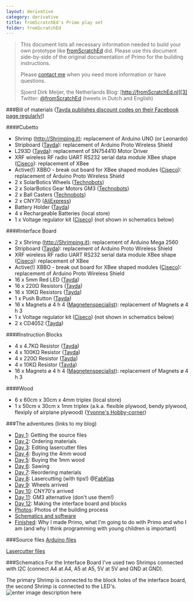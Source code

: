 ```yaml
---
layout: derivative
category: derivative
title: fromScratchEd's Primo play set
folder: fromScratchEd
---
```


> This document lists all necessary information needed to build your own prototype like [fromScratchEd][1] did.
> Please use this document side-by-side of the original documentation of Primo for the building instructions.
> 
> Please [contact me][2] when you need more information or have questions.
>
> Sjoerd Dirk Meijer, the Netherlands
> Blog: [http://fromScratchEd.nl][3]
> Twitter: [@fromScratchEd][4] (tweets in Dutch and English)

###Bill of materials
([Tayda publishes discount codes on their Facebook page regularly!][5])

####Cubetto

* Shrimp ([http://Shrimping.it)][6]: replacement of Arduino UNO (or Leonardo)
* Stripboard ([Tayda][7]): replacement of Arduino Proto Wireless Shield
* L293D ([Tayda][8]): replacement of SN754410 Motor Driver
* XRF wireless RF radio UART RS232 serial data module XBee shape ([Ciseco][9]): replacement of XBee
* Active(!) XBBO - break out board for XBee shaped modules ([Ciseco][10]): replacement of Arduino Proto Wireless Shield
* 2 x SolarBotics Wheels ([Technobots][11])
* 2 x SolarBotics Gear Motors GM3 ([Technobots][12])
* 2 x Ball Casters ([Technobots][13])
* 2 x CNY70 ([AliExpress][14])
* Battery Holder ([Tayda][15])
* 4 x Rechargeable Batteries (local store)
* 1 x Voltage regulator kit ([Ciseco][16]) (not shown in schematics below)

####Interface Board

* 2 x Shrimp ([http://Shrimping.it)][17]: replacement of Arduino Mega 2560
* Stripboard ([Tayda][18]): replacement of Arduino Proto Wireless Shield
* XRF wireless RF radio UART RS232 serial data module XBee shape ([Ciseco][19]): replacement of XBee
* Active(!) XBBO - break out board for XBee shaped modules ([Ciseco][20]): replacement of Arduino Proto Wireless Shield
* 16 x 5mm Red LED ([Tayda][21]) 
* 16 x 220Ω Resistors ([Tayda][22]) 
* 16 x 10KΩ Resistors ([Tayda][23]) 
* 1 x Push Button ([Tayda][24]) 
* 16 x Magnets ø 4 h 4 ([Magnetenspecialist][25]): replacement of Magnets ø 4 h 3
* 1 x Voltage regulator kit ([Ciseco][26]) (not shown in schematics below)
* 2 x CD4052 ([Tayda][52])

####Instruction Blocks

* 4 x 4.7KΩ Resistor ([Tayda][27])
* 4 x 100KΩ Resistor ([Tayda][28])
* 4 x 220Ω Resistor ([Tayda][29])
* 4 x 10KΩ Resistor ([Tayda][30])
* 16 x Magnets ø 4 h 4 ([Magnetenspecialist][31]): replacement of Magnets ø 4 h 3

####Wood

* 6 x 60cm x 30cm x 4mm triplex (local store)
* 1 x 50cm x 30cm x 1mm triplex (a.k.a. flexible plywood, bendy plywood, flexiply of airplane plywood) ([Yvonne's Hobby-corner][32])

###The adventures (links to my blog)
* [Day 1][33]: Getting the source files
* [Day 2][34]: Ordering materials
* [Day 3][35]: Editing lasercutter files
* [Day 4][36]: Buying the 4mm wood
* [Day 5][37]: Buying the 1mm wood
* [Day 6][38]: Sawing
* [Day 7][39]: Reordering materials
* [Day 8][40]: Lasercutting (with tips!) @[FabKlas][41]
* [Day 9][42]: Wheels arrived
* [Day 10][43]: CNY70's arrived
* [Day 11][44]: GM3 alternative (don't use them!)
* [Day 12][45]: Making the interface board and blocks
* [Photos][46]: Photos of the building process
* [Schematics and software][47]
* [Finished][48]: Why I made Primo, what I'm going to do with Primo and who I am (and why I think programming with young children is important)

###Source files
[Arduino files][49]

[Lasercutter files][50]

###Schematics
For the Interface Board I've used two Shrimps connected with I2C (connect A4 at A4, A5 at A5, 5V at 5V and GND at GND).

The primary Shrimp is connected to the block holes of the interface board, the second Shrimp is connected to the LED's.
![enter image description here][51]


  [1]: http://fromscratched.nl/index.php/category/primo/?lang=en
  [2]: http://fromscratched.nl/index.php/neem-contact-op/?lang=en
  [3]: http://fromScratchEd.nl/?lang=en
  [4]: https://twitter.com/fromScratchEd
  [5]: https://www.facebook.com/TaydaElectronics
  [6]: http://shrimping.it
  [7]: http://www.taydaelectronics.com/small-stripboard-94x53mm-copper.html
  [8]: http://www.taydaelectronics.com/catalogsearch/result/?q=l293d
  [9]: http://shop.ciseco.co.uk/xrf-wireless-rf-radio-uart-rs232-serial-data-module-xbee-shape-arduino-pic-etc/
  [10]: http://shop.ciseco.co.uk/xbbo-break-out-board-for-xbee-shaped-modules/
  [11]: http://www.technobotsonline.com/solarbotics-gmpw-plastic-red-wheel-33812.html
  [12]: http://www.technobotsonline.com/solarbotics-gm3-90-degree.html
  [13]: http://www.technobotsonline.com/pololu-ball-caster-3-8-inch-plastic-ball.html
  [14]: http://www.aliexpress.com/item/Free-Shipping-10pcs-CNY70-DIP-4/1644744700.html
  [15]: http://www.taydaelectronics.com/aa-battery-holder-4.html
  [16]: http://shop.ciseco.co.uk/voltage-regulator-kit-for-xino-basic-for-atmel/
  [17]: http://shrimping.it
  [18]: http://www.taydaelectronics.com/small-stripboard-94x53mm-copper.html
  [19]: http://shop.ciseco.co.uk/xrf-wireless-rf-radio-uart-rs232-serial-data-module-xbee-shape-arduino-pic-etc/
  [20]: http://shop.ciseco.co.uk/xbbo-break-out-board-for-xbee-shaped-modules/
  [21]: http://www.taydaelectronics.com/
  [22]: http://www.taydaelectronics.com/
  [23]: http://www.taydaelectronics.com/
  [24]: http://www.taydaelectronics.com/
  [25]: http://www.magnetenspecialist.nl/?catalogproduct/1351262/SCHIJFMAGNEET%204x4mm.aspx
  [26]: http://shop.ciseco.co.uk/voltage-regulator-kit-for-xino-basic-for-atmel/
  [27]: http://www.taydaelectronics.com/
  [28]: http://www.taydaelectronics.com/
  [29]: http://www.taydaelectronics.com/
  [30]: http://www.taydaelectronics.com/
  [31]: http://www.magnetenspecialist.nl/?catalogproduct/1351262/SCHIJFMAGNEET%204x4mm.aspx
  [32]: http://www.hobby-corner.nl/vliegtuigtriplex-triplex-berken-hout/vliegtuigtriplex-triplex-berken-hout-100x25cm
  [33]: http://fromscratched.nl/index.php/28-februari-2014/?lang=en
  [34]: http://fromscratched.nl/index.php/primo-1-maart-2014/?lang=en
  [35]: http://fromscratched.nl/index.php/primo-dag-3-2-maart-2014/?lang=en
  [36]: http://fromscratched.nl/index.php/primo-dag-4-3-maart-2014/?lang=en
  [37]: http://fromscratched.nl/index.php/primo-dag-5-4-maart-2014/?lang=en
  [38]: http://fromscratched.nl/index.php/primo-dag-6-5-maart-2014/?lang=en
  [39]: http://fromscratched.nl/index.php/primo-dag-7-6-maart-2014/?lang=en
  [40]: http://fromscratched.nl/index.php/primo-dag-8-7-maart-2014/?lang=en
  [41]: http://fabklas.nl
  [42]: http://fromscratched.nl/index.php/primo-dag-9-11-maart-2014/?lang=en
  [43]: http://fromscratched.nl/index.php/primo-dag-10-12-maart-2014/?lang=en
  [44]: http://fromscratched.nl/index.php/primo-dag-11-13-maart-2014/?lang=en
  [45]: http://fromscratched.nl/index.php/primo-dag-12-18-maart-2014/?lang=en
  [46]: http://fromscratched.nl/index.php/primo-foto-maartapril-2014/?lang=en
  [47]: http://fromscratched.nl/index.php/primo-schemas-en-software/?lang=en
  [48]: http://fromscratched.nl/index.php/primo-klaar/?lang=en
  [49]: https://github.com/sdmeijer/arduino-sketches/blob/master/fromScratchEd/fromScratchEd.zip?raw=true
  [50]: https://github.com/sdmeijer/arduino-sketches/blob/master/fromScratchEd/fromScratchEd_laser.zip?raw=true
  [51]: http://fromscratched.nl/wp-content/uploads/2014/04/Scan-140415-0001_small.jpg
  [52]: http://www.taydaelectronics.com/cd4052-4052-cmos-multiplex-demultiplexer-ic.html
